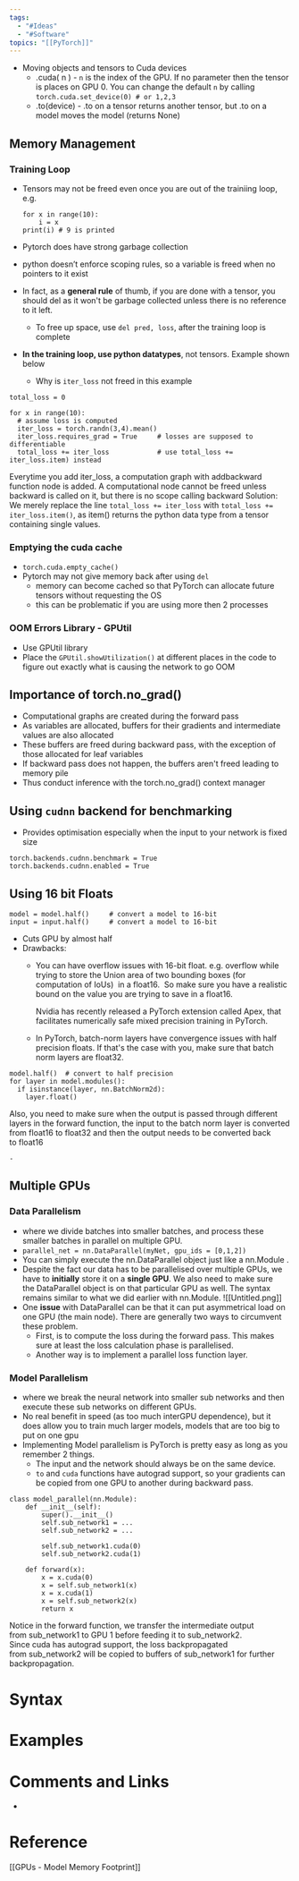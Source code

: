 ```yaml
---
tags:
  - "#Ideas"
  - "#Software"
topics: "[[PyTorch]]"
---
```

-  Moving objects and tensors to Cuda devices
	- .cuda( n ) - `n` is the index of the GPU. If no parameter then the tensor is places on GPU 0. You can change the default `n` by calling 
	  `torch.cuda.set_device(0) # or 1,2,3`
	- .to(device)  - .to on a tensor returns another tensor, but .to on a model moves the model (returns None)
## Memory Management
### Training Loop
- Tensors may not be freed even once you are out of the trainiing loop, e.g.
	```
	for x in range(10): 
		i = x 
	print(i) # 9 is printed
	```

- Pytorch does have strong garbage collection
- python doesn’t enforce scoping rules, so a variable is freed when no pointers to it exist
- In fact, as a **general rule** of thumb, if you are done with a tensor, you should del as it won't be garbage collected unless there is no reference to it left.
	- To free up space, use `del pred, loss`, after the training loop is complete 
- **In the training loop, use python datatypes**, not tensors. Example shown below
	- Why is `iter_loss` not freed in this example
```
total_loss = 0

for x in range(10):
  # assume loss is computed
  iter_loss = torch.randn(3,4).mean()
  iter_loss.requires_grad = True     # losses are supposed to differentiable
  total_loss += iter_loss            # use total_loss += iter_loss.item) instead
```
Everytime you add iter_loss, a computation graph with addbackward function node is added. A computational node cannot be freed unless backward is called on it, but there is no scope calling backward
Solution: We merely replace the line `total_loss += iter_loss` with `total_loss += iter_loss.item()`, as item() returns the python data type from a tensor containing single values.
### Emptying the cuda cache
- `torch.cuda.empty_cache()`
- Pytorch may not give memory back after using `del`
	- memory can become cached so that PyTorch can allocate future tensors without requesting the OS
	- this can be problematic if you are using more then 2 processes
### OOM Errors Library - GPUtil
- Use GPUtil library
- Place the `GPUtil.showUtilization()`  at different places in the code to figure out exactly what is causing the network to go OOM

## Importance of torch.no_grad()
- Computational graphs are created during the forward pass
- As variables are allocated, buffers for their gradients and intermediate values are also allocated
- These buffers are freed during backward pass, with the exception of those allocated for leaf variables
- If backward pass does not happen, the buffers aren't freed leading to memory pile
- Thus conduct inference with the torch.no_grad() context manager

## Using `cudnn` backend for benchmarking
- Provides optimisation especially when the input to your network is fixed size
```
torch.backends.cudnn.benchmark = True
torch.backends.cudnn.enabled = True
```

## Using 16 bit Floats
```
model = model.half()     # convert a model to 16-bit
input = input.half()     # convert a model to 16-bit
```
- Cuts GPU by almost half
- Drawbacks:
	- You can have overflow issues with 16-bit float. e.g. overflow while trying to store the Union area of two bounding boxes (for computation of IoUs)  in a float16.  So make sure you have a realistic bound on the value you are trying to save in a float16. 
	  
	  Nvidia has recently released a PyTorch extension called Apex, that facilitates numerically safe mixed precision training in PyTorch.
	- In PyTorch, batch-norm layers have convergence issues with half precision floats. If that's the case with you, make sure that batch norm layers are float32.
```
model.half()  # convert to half precision
for layer in model.modules():
  if isinstance(layer, nn.BatchNorm2d):
    layer.float()
```

Also, you need to make sure when the output is passed through different layers in the forward function, the input to the batch norm layer is converted from float16 to float32 and then the output needs to be converted back to float16


	- 
## Multiple GPUs
### Data Parallelism
- where we divide batches into smaller batches, and process these smaller batches in parallel on multiple GPU.
- `parallel_net = nn.DataParallel(myNet, gpu_ids = [0,1,2])`
- You can simply execute the nn.DataParallel object just like a nn.Module .
- Despite the fact our data has to be parallelised over multiple GPUs, we have to **initially** store it on a **single GPU**. We also need to make sure the DataParallel object is on that particular GPU as well. The syntax remains similar to what we did earlier with nn.Module.
![[Untitled.png]]
- One **issue** with DataParallel can be that it can put asymmetrical load on one GPU (the main node). There are generally two ways to circumvent these problem.
	- First, is to compute the loss during the forward pass. This makes sure at least the loss calculation phase is parallelised.
	- Another way is to implement a parallel loss function layer.

### Model Parallelism
- where we break the neural network into smaller sub networks and then execute these sub networks on different GPUs.
- No real benefit in speed (as too much interGPU dependence), but it does allow you to train much larger models, models that are too big to put on one gpu
- Implementing Model parallelism is PyTorch is pretty easy as long as you remember 2 things.
	- The input and the network should always be on the same device.
	- `to` and `cuda` functions have autograd support, so your gradients can be copied from one GPU to another during backward pass.

```
class model_parallel(nn.Module):
	def __init__(self):
		super().__init__()
		self.sub_network1 = ...
		self.sub_network2 = ...

		self.sub_network1.cuda(0)
		self.sub_network2.cuda(1)

	def forward(x):
		x = x.cuda(0)
		x = self.sub_network1(x)
		x = x.cuda(1)
		x = self.sub_network2(x)
		return x
```
Notice in the forward function, we transfer the intermediate output from sub_network1 to GPU 1 before feeding it to sub_network2. Since cuda has autograd support, the loss backpropagated from sub_network2 will be copied to buffers of sub_network1 for further backpropagation.

# Syntax

# Examples

# Comments and Links
- 
# Reference

[[GPUs - Model Memory Footprint]]